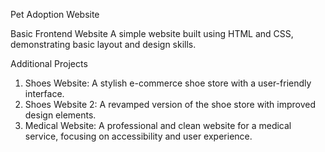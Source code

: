 Pet Adoption Website

Basic Frontend Website
A simple website built using HTML and CSS, demonstrating basic layout and design skills.

Additional Projects
1. Shoes Website: A stylish e-commerce shoe store with a user-friendly interface.
2. Shoes Website 2: A revamped version of the shoe store with improved design elements.
3. Medical Website: A professional and clean website for a medical service, focusing on accessibility and user experience.
